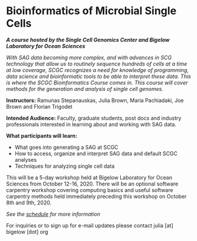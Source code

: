 # **Bioinformatics of Microbial Single Cells**


***A course hosted by the Single Cell Genomics Center and Bigelow Laboratory for Ocean Sciences***

*With SAG data becoming more complex, and with advances in SCG technology that allow us to routinely sequence hundreds of cells at a time at low coverage, SCGC recognizes a need for knowledge of programming, data science and bioinformatic tools to be able to interpret these data.  This is where the SCGC Bioinformatics Course comes in.  This course will cover methods for the generation and analysis of single cell genomes.*

**Instructors:** Ramunas Stepanauskas, Julia Brown, Maria Pachiadaki, Joe Brown and Florian Trigodet

**Intended Audience:** Faculty, graduate students, post docs and industry professionals interested in learning about and working with SAG data.


**What participants will learn:**

* What goes into generating a SAG at SCGC
* How to access, organize and interpret SAG data and default SCGC analyses
* Techniques for analyzing single cell data

This will be a 5-day workshop held at Bigelow Laboratory for Ocean Sciences from October 12-16, 2020.  There will be an optional software carpentry workshop covering computing basics and useful software carpentry methods held immediately preceding this workshop on October 8th and 9th, 2020.

*See the [schedule](course_schedule.md) for more information*

For inquiries or to sign up for e-mail updates please contact julia [at] bigelow [dot] org
